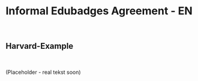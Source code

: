 Informal Edubadges Agreement - EN
=================================

 

Harvard-Example
---------------

 

(Placeholder - real tekst soon)
